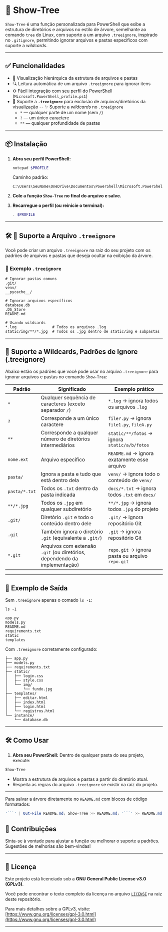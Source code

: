 # 📁 Show-Tree

`Show-Tree` é uma função personalizada para PowerShell que exibe a estrutura de diretórios e arquivos no estilo de árvore, semelhante ao comando `tree` do Linux, com suporte a um arquivo `.treeignore`, inspirado no `.gitignore`, permitindo ignorar arquivos e pastas específicos com suporte a *wildcards*.

---

## ✅ Funcionalidades

- 📂 Visualização hierárquica da estrutura de arquivos e pastas
- 🔍 Leitura automática de um arquivo `.treeignore` para ignorar itens
- ⚙️ Fácil integração com seu perfil do PowerShell (`Microsoft.PowerShell_profile.ps1`)
- 📄 Suporte a **`.treeignore`** para exclusão de arquivos/diretórios da visualização
-- ✨ Suporte a *wildcards* no `.treeignore`
  - `*` — qualquer parte de um nome (sem `/`)
  - `?` — um único caractere
  - `**` — qualquer profundidade de pastas

---

## 📦 Instalação

1. **Abra seu perfil PowerShell:**

   ```powershell
   notepad $PROFILE
   ```

   Caminho padrão:
   ```
   C:\Users\SeuNome\OneDrive\Documentos\PowerShell\Microsoft.PowerShell_profile.ps1
   ```

2. **Cole a função `Show-Tree` no final do arquivo e salve.**

3. **Recarregue o perfil (ou reinicie o terminal):**

   ```powershell
   . $PROFILE
   ```

---


## 🛠️ 📄  Suporte a Arquivo `.treeignore`

Você pode criar um arquivo `.treeignore` na raiz do seu projeto com os padrões de arquivos e pastas que deseja ocultar na exibição da árvore.

### 🔹 Exemplo `.treeignore`

```plaintext
# Ignorar pastas comuns
.git/
venv/
__pycache__/

# Ignorar arquivos específicos
database.db
.DS_Store
README.md

# Usando wildcards
*.log                # Todos os arquivos .log
static/img/**/*.jpg  # Todos os .jpg dentro de static/img e subpastas
```

---

## 🔎 Suporte a Wildcards, Padrões de Ignore (.treeignore)


Abaixo estão os padrões que você pode usar no arquivo `.treeignore` para ignorar arquivos e pastas no comando `Show-Tree`:

| Padrão          | Significado                                                | Exemplo prático                                 |
|-----------------|------------------------------------------------------------|--------------------------------------------------|
| `*`             | Qualquer sequência de caracteres (exceto separador `/`)    | `*.log` → ignora todos os arquivos `.log`        |
| `?`             | Corresponde a um único caractere                           | `file?.py` → ignora `file1.py`, `fileA.py`       |
| `**`            | Corresponde a qualquer número de diretórios intermediários | `static/**/fotos` → ignora `static/a/b/fotos`    |
| `nome.ext`      | Arquivo específico                                         | `README.md` → ignora exatamente esse arquivo     |
| `pasta/`        | Ignora a pasta e tudo que está dentro dela                | `venv/` → ignora todo o conteúdo de `venv/`      |
| `pasta/*.txt`   | Todos os `.txt` dentro da pasta indicada                   | `docs/*.txt` → ignora todos `.txt` em `docs/`    |
| `**/*.jpg`      | Todos os `.jpg` em qualquer subdiretório                   | `**/*.jpg` → ignora todos `.jpg` do projeto      |
| `.git/`         | Diretório `.git` e todo o conteúdo dentro dele             | `.git/` → ignora repositório Git                 |
| `.git`          | Também ignora o diretório `.git` (equivalente a `.git/`)   | `.git` → ignora repositório Git                  |
| `*.git`         | Arquivos com extensão `.git` (ou diretórios, dependendo da implementação) | `repo.git` → ignora pasta ou arquivo `repo.git` |




---

## 📂 Exemplo de Saída

Sem `.treeignore` apenas o comado `ls -1`:
```
ls -1
```
```
app.py
models.py
README.md
requirements.txt
static
templates
```

Com `.treeignore` corretamente configurado:

```
├── app.py
├── models.py
├── requirements.txt
├── static/
│   ├── login.css
│   ├── style.css
│   └── img/
│       └── fundo.jpg
├── templates/
│   ├── editar.html
│   ├── index.html
│   ├── login.html
│   └── registros.html
└── instance/
    └── database.db
```


---

## 🛠️ Como Usar

1. **Abra seu PowerShell:** Dentro de qualquer pasta do seu projeto, execute:

```powershell
Show-Tree
```
- Mostra a estrutura de arquivos e pastas a partir do diretório atual.
- Respeita as regras do arquivo `.treeignore` se existir na raiz do projeto.
---
Para salvar a árvore diretamente no `README.md` com blocos de código formatados:

```powershell
'```' | Out-File README.md; Show-Tree >> README.md; '```' >> README.md
```

## 🤝 Contribuições

Sinta-se à vontade para ajustar a função ou melhorar o suporte a padrões. Sugestões de melhorias são bem-vindas!

---

## 📄 Licença

Este projeto está licenciado sob a **GNU General Public License v3.0 (GPLv3)**.

Você pode encontrar o texto completo da licença no arquivo [`LICENSE`](./LICENSE) na raiz deste repositório.

Para mais detalhes sobre a GPLv3, visite: [https://www.gnu.org/licenses/gpl-3.0.html](https://www.gnu.org/licenses/gpl-3.0.html)

---

